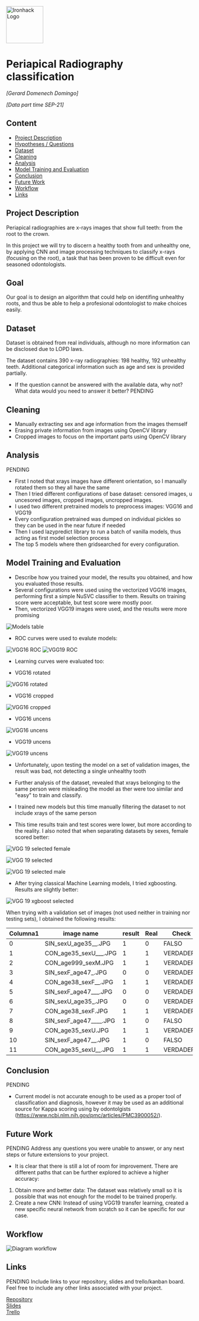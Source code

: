 

<img src="https://bit.ly/2VnXWr2" alt="Ironhack Logo" width="100"/>

# Periapical Radiography classification
*[Gerard Domenech Domingo]*

*[Data part time SEP-21]*

## Content
- [Project Description](#project-description)
- [Hypotheses / Questions](#hypotheses-questions)
- [Dataset](#dataset)
- [Cleaning](#cleaning)
- [Analysis](#analysis)
- [Model Training and Evaluation](#model-training-and-evaluation)
- [Conclusion](#conclusion)
- [Future Work](#future-work)
- [Workflow](#workflow)
- [Links](#links)

## Project Description 

Periapical radiographies are x-rays images that show full teeth: from the root to the crown.

In this project we will try to discern a healthy tooth from and unhealthy one, by applying CNN and image processing techniques to classify x-rays (focusing on the root), a task that has been proven to be difficult even for seasoned odontologists.

## Goal

Our goal is to design an algorithm that could help on identifing unhealthy roots, and thus be able to help a profesional odontologist to make choices easily.


## Dataset

Dataset is obtained from real individuals, although no more information can be disclosed due to LOPD laws.

The dataset contains 390 x-ray radiographies: 198 healthy, 192 unhealthy teeth.
Additional categorical information such as age and sex is provided partially.
 
* If the question cannot be answered with the available data, why not? What data would you need to answer it better? PENDING 

## Cleaning

- Manually extracting sex and age information from the images themself
- Erasing private information from images using OpenCV library
- Cropped images to focus on the important parts using OpenCV library


## Analysis
 PENDING

* First I noted that xrays images have different orientation, so I manually rotated them so they all have the same
* Then I tried different configurations of base dataset:  censored images, u uncesored images, cropped images, uncropped images.
* I used two different pretrained models to preprocess images: VGG16 and VGG19
* Every configuration pretrained was dumped on individual pickles so they can be used in the near future if needed
* Then I used lazypredict library to run a batch of vanilla models, thus acting as first model
selection process
* The top 5 models where then gridsearched for every configuration.



## Model Training and Evaluation

* Describe how you trained your model, the results you obtained, and how you evaluated those results.
* Several configurations were used using the vectorized VGG16 images, performing first a simple NuSVC classifier to them. Results on training score were acceptable, but test score were mostly poor.
* Then, vectorized VGG19 images were used, and the results were more promising

<img src="https://github.com/GerardDD/PR_Final_PeriapicalRadiography_Classification/blob/main/Modelo/Models_table.png" alt="Models table" />

* ROC curves were used to evalute models:

<img src="https://github.com/GerardDD/PR_Final_PeriapicalRadiography_Classification/blob/main/Modelo/ROC_randomforest_vgg16.png" alt="VGG16 ROC" />

<img src="https://github.com/GerardDD/PR_Final_PeriapicalRadiography_Classification/blob/main/Modelo/ROC_randomforest_vgg19.png" alt="VGG19 ROC" />

* Learning curves were evaluated too:

- VGG16 rotated

<img src="https://github.com/GerardDD/PR_Final_PeriapicalRadiography_Classification/blob/main/Modelo/rotated_images_Lcurves.png" alt="VGG16 rotated" />

- VGG16 cropped

<img src="https://github.com/GerardDD/PR_Final_PeriapicalRadiography_Classification/blob/main/Modelo/croped_images_Lcurves.png" alt="VGG16 cropped" />

- VGG16 uncens

<img src="https://github.com/GerardDD/PR_Final_PeriapicalRadiography_Classification/blob/main/Modelo/uncensVGG16_images_Lcurves.png" alt="VGG16 uncens" />

- VGG19 uncens

<img src="https://github.com/GerardDD/PR_Final_PeriapicalRadiography_Classification/blob/main/Modelo/uncensVGG19_images_Lcurves.png" alt="VGG19 uncens" />

* Unfortunately, upon testing the model on a set of validation images, the result was bad, not detecting a single unhealthy tooth

* Further analysis of the dataset, revealed that xrays belonging to the same person were misleading the model as ther were too similar and "easy" to train and classify.

* I trained new models but this time manually filtering the dataset to not include xrays of the same person

* This time results train and test scores were lower, but more according to the reality. I also noted that when separating datasets by sexes, female scored better:

<img 
src="https://github.com/GerardDD/PR_Final_PeriapicalRadiography_Classification/blob/main/Modelo/ROC_randomforest_vgg19_selected_female.png" alt="VGG 19 selected female" />

<img 
src="https://github.com/GerardDD/PR_Final_PeriapicalRadiography_Classification/blob/main/Modelo/ROC_randomforest_selected_vgg19.png" alt="VGG 19 selected" />

<img 
src="https://github.com/GerardDD/PR_Final_PeriapicalRadiography_Classification/blob/main/Modelo/ROC_randomforest_vgg19_selected_male.png" alt="VGG 19 selected male" />


* After trying classical Machine Learning models, I tried xgboosting. Results are slightly better:

<img 
src="https://github.com/GerardDD/PR_Final_PeriapicalRadiography_Classification/blob/main/Modelo/ROC_Boost_vgg19_selected_as.png" alt="VGG 19 xgboost selected" />

When trying with a validation set of images (not used neither in training nor testing sets),
I obtained the following results:

Columna1 | image name | result | Real |Check
---------|------------|--------|------|-----
|0|SIN_sexU_age35__.JPG|1|0|FALSO
|1|CON_age35_sexU___.JPG|1|1|VERDADERO
|2|CON_age999_sexM.JPG|1|1|VERDADERO
|3|SIN_sexF_age47_.JPG|0|0|VERDADERO
|4|CON_age38_sexF__.JPG|1|1|VERDADERO
|5|SIN_sexF_age47___.JPG|0|0|VERDADERO
|6|SIN_sexU_age35_.JPG|0|0|VERDADERO
|7|CON_age38_sexF.JPG|1|1|VERDADERO
|8|SIN_sexF_age47____.JPG|1|0|FALSO
|9|CON_age35_sexU.JPG|1|1| VERDADERO
|10|SIN_sexF_age47__.JPG|1|0|FALSO
|11|CON_age35_sexU__.JPG|1|1|VERDADERO


## Conclusion
PENDING

* Current model is not accurate enough to be used as a proper tool of classification and diagnosis,
however it may be used as an additional source for Kappa scoring using by odontolgists (https://www.ncbi.nlm.nih.gov/pmc/articles/PMC3900052/).



## Future Work
PENDING
Address any questions you were unable to answer, or any next steps or future extensions to your project.
* It is clear that there is still a lot of room for improvement. There are different paths that can be further explored to achieve a higher accuracy:
1) Obtain more and better data: The dataset was relatively small so it is possible that was not enough for the model to be trained properly.
2) Create a new CNN: Instead of using VGG19 transfer learning, created a new specific neural network from scratch so it can be specific for our case.

## Workflow

<img src="https://github.com/GerardDD/PR_Final_PeriapicalRadiography_Classification/blob/main/PR_Final_diagram.png" alt="Diagram workflow" />


## Links
PENDING
Include links to your repository, slides and trello/kanban board. Feel free to include any other links associated with your project.


[Repository](https://github.com/)  
[Slides](https://slides.com/)  
[Trello](https://trello.com/en)  

